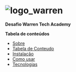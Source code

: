 # ![logo_warren](https://user-images.githubusercontent.com/101012809/166108726-0417c06b-a21b-4626-829d-f658ac76c9a2.png)


<div aling="center" st> <b> Desafio Warren Tech Academy </b> </div>


**Tabela de conteúdos**

* [Sobre](#Sobre)
* [Tabela de Conteudo](#tabela-de=conteudo)
* [Instalação](#instalação)
* [Como usar](#como-usar)
* [Tecnologias](#tecnologias)